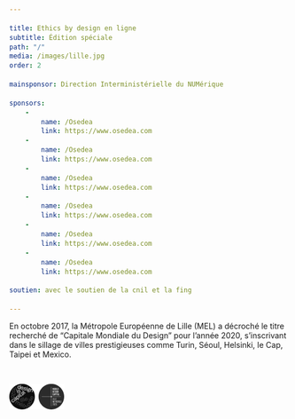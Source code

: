 ```yaml
---

title: Ethics by design en ligne
subtitle: Édition spéciale
path: "/"
media: /images/lille.jpg
order: 2

mainsponsor: Direction Interministérielle du NUMérique

sponsors:
    -
        name: /Osedea
        link: https://www.osedea.com
    -
        name: /Osedea
        link: https://www.osedea.com
    -
        name: /Osedea
        link: https://www.osedea.com
    -
        name: /Osedea
        link: https://www.osedea.com
    -
        name: /Osedea
        link: https://www.osedea.com
    -
        name: /Osedea
        link: https://www.osedea.com

soutien: avec le soutien de la cnil et la fing

---
```


En octobre 2017, la Métropole Européenne de Lille (MEL) a décroché le titre recherché de ​“Capitale Mondiale du Design” pour l’année 2020, s’inscrivant dans le sillage de villes prestigieuses comme Turin, Séoul, Helsinki, le Cap, Taipei et Mexico.

<br />

![logo capital du design et](/images/lille-logos.png)
